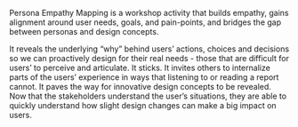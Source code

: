 
Persona Empathy Mapping is a workshop activity that builds empathy, gains alignment around user needs, goals, and pain-points, and bridges the gap between personas and design concepts.


It reveals the underlying “why” behind users’ actions, choices and decisions so we can proactively design for their real needs - those that are difficult for users’ to perceive and articulate.
It sticks. It invites others to internalize parts of the users’ experience in ways that listening to or reading a report cannot.
It paves the way for innovative design concepts to be revealed. Now that the stakeholders understand the user’s situations, they are able to quickly understand how slight design changes can make a big impact on users.



